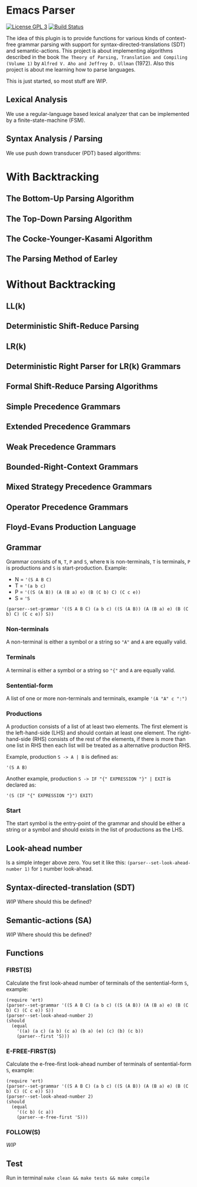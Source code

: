 # Emacs Parser

[![License GPL 3](https://img.shields.io/badge/license-GPL_3-green.svg)](https://www.gnu.org/licenses/gpl-3.0.txt)
[![Build Status](https://travis-ci.org/cjohansson/emacs-parser.svg?branch=master)](https://travis-ci.org/cjohansson/emacs-parser)

The idea of this plugin is to provide functions for various kinds of context-free grammar parsing with support for syntax-directed-translations (SDT) and semantic-actions. This project is about implementing algorithms described in the book `The Theory of Parsing, Translation and Compiling (Volume 1)` by `Alfred V. Aho and Jeffrey D. Ullman` (1972). Also this project is about me learning how to parse languages.

This is just started, so most stuff are WIP.

## Lexical Analysis

We use a regular-language based lexical analyzer that can be implemented by a finite-state-machine (FSM).

## Syntax Analysis / Parsing

We use push down transducer (PDT) based algorithms:

# With Backtracking
## The Bottom-Up Parsing Algorithm
## The Top-Down Parsing Algorithm
## The Cocke-Younger-Kasami Algorithm
## The Parsing Method of Earley
# Without Backtracking
## LL(k)
## Deterministic Shift-Reduce Parsing
## LR(k)
## Deterministic Right Parser for LR(k) Grammars
## Formal Shift-Reduce Parsing Algorithms
## Simple Precedence Grammars
## Extended Precedence Grammars
## Weak Precedence Grammars
## Bounded-Right-Context Grammars
## Mixed Strategy Precedence Grammars
## Operator Precedence Grammars
## Floyd-Evans Production Language

## Grammar

Grammar consists of `N`, `T`, `P` and `S`, where `N` is non-terminals, `T` is terminals, `P` is productions and `S` is start-production. Example:

* N = `'(S A B C)`
* T = `'(a b c)`
* P = `'((S (A B)) (A (B a) e) (B (C b) C) (C c e))`
* S = `'S`

``` emacs-lisp
(parser--set-grammar '((S A B C) (a b c) ((S (A B)) (A (B a) e) (B (C b) C) (C c e)) S))
```

### Non-terminals

A non-terminal is either a symbol or a string so `"A"` and `A` are equally valid.

### Terminals

A terminal is either a symbol or a string so `"{"` and `A` are equally valid.

### Sentential-form

A list of one or more non-terminals and terminals, example `'(A "A" c ":")`

### Productions

A production consists of a list of at least two elements. The first element is the left-hand-side (LHS) and should contain at least one element. The right-hand-side (RHS) consists of the rest of the elements, if there is more than one list in RHS then each list will be treated as a alternative production RHS.

Example, production `S -> A | B` is defined as:

``` emacs-lisp
'(S A B)
```

Another example, production `S -> IF "{" EXPRESSION "}" | EXIT` is declared as:

``` emacs-lisp
'(S (IF "{" EXPRESSION "}") EXIT)
```

### Start

The start symbol is the entry-point of the grammar and should be either a string or a symbol and should exists in the list of productions as the LHS.

## Look-ahead number

Is a simple integer above zero. You set it like this: `(parser--set-look-ahead-number 1)` for `1` number look-ahead.

## Syntax-directed-translation (SDT)

*WIP* Where should this be defined?

## Semantic-actions (SA)

*WIP* Where should this be defined?

## Functions

### FIRST(S)

Calculate the first look-ahead number of terminals of the sentential-form `S`, example:

``` emacs-lisp
(require 'ert)
(parser--set-grammar '((S A B C) (a b c) ((S (A B)) (A (B a) e) (B (C b) C) (C c e)) S))
(parser--set-look-ahead-number 2)
(should
  (equal
    '((a) (a c) (a b) (c a) (b a) (e) (c) (b) (c b))
    (parser--first 'S)))
```

### E-FREE-FIRST(S)

Calculate the e-free-first look-ahead number of terminals of sentential-form `S`, example:

``` emacs-lisp
(require 'ert)
(parser--set-grammar '((S A B C) (a b c) ((S (A B)) (A (B a) e) (B (C b) C) (C c e)) S))
(parser--set-look-ahead-number 2)
(should
  (equal
    '((c b) (c a))
    (parser--e-free-first 'S)))
```

### FOLLOW(S)

*WIP*

## Test

Run in terminal `make clean && make tests && make compile`
